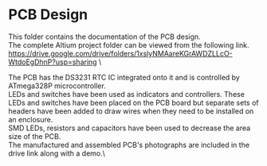 # PCB Design
This folder contains the documentation of the PCB design.\
The complete Altium project folder can be viewed from the following link.\
https://drive.google.com/drive/folders/1xslyNMAareKGrAWDZLLcO-WtdoEgDhnP?usp=sharing \

The PCB has the DS3231 RTC IC integrated onto it and is controlled by ATmega328P microcontroller.\
LEDs and switches have been used as indicators and controllers. These LEDs and switches have been placed on the PCB board but separate sets of headers have been added to draw wires when they need to be installed on an enclosure.\
SMD LEDs, resistors and capacitors have been used to decrease the area size of the PCB.\
The manufactured and assembled PCB's photographs are included in the drive link along with a demo.\

